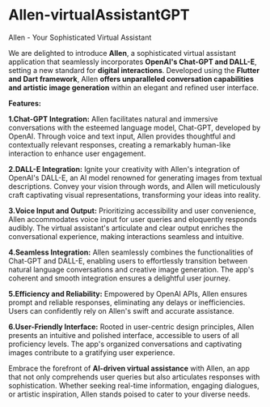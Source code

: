 # Allen-virtualAssistantGPT
Allen - Your Sophisticated Virtual Assistant

We are delighted to introduce __Allen__, a sophisticated virtual assistant application that seamlessly incorporates __OpenAI's Chat-GPT and DALL-E__, setting a new standard for __digital interactions__. Developed using the __Flutter and Dart framework__, Allen __offers unparalleled conversation capabilities and artistic image generation__ within an elegant and refined user interface.

**Features:**

**1.Chat-GPT Integration:** Allen facilitates natural and immersive conversations with the esteemed language model, Chat-GPT, developed by OpenAI. Through voice and text input, Allen provides thoughtful and contextually relevant responses, creating a remarkably human-like interaction to enhance user engagement.

**2.DALL-E Integration:** Ignite your creativity with Allen's integration of OpenAI's DALL-E, an AI model renowned for generating images from textual descriptions. Convey your vision through words, and Allen will meticulously craft captivating visual representations, transforming your ideas into reality.

**3.Voice Input and Output:** Prioritizing accessibility and user convenience, Allen accommodates voice input for user queries and eloquently responds audibly. The virtual assistant's articulate and clear output enriches the conversational experience, making interactions seamless and intuitive.

**4.Seamless Integration:** Allen seamlessly combines the functionalities of Chat-GPT and DALL-E, enabling users to effortlessly transition between natural language conversations and creative image generation. The app's coherent and smooth integration ensures a delightful user journey.

**5.Efficiency and Reliability:** Empowered by OpenAI APIs, Allen ensures prompt and reliable responses, eliminating any delays or inefficiencies. Users can confidently rely on Allen's swift and accurate assistance.

**6.User-Friendly Interface:** Rooted in user-centric design principles, Allen presents an intuitive and polished interface, accessible to users of all proficiency levels. The app's organized conversations and captivating images contribute to a gratifying user experience.

Embrace the forefront of __AI-driven virtual assistance__ with Allen, an app that not only comprehends user queries but also articulates responses with sophistication. Whether seeking real-time information, engaging dialogues, or artistic inspiration, Allen stands poised to cater to your diverse needs.
